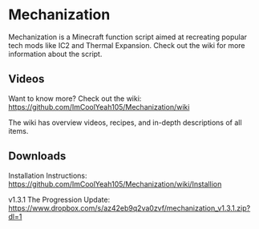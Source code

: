# Mechanization
Mechanization is a Minecraft function script aimed at recreating popular tech mods like IC2 and Thermal Expansion. Check out the wiki for more information about the script.

## Videos
Want to know more? Check out the wiki: https://github.com/ImCoolYeah105/Mechanization/wiki

The wiki has overview videos, recipes, and in-depth descriptions of all items.

## Downloads
Installation Instructions: https://github.com/ImCoolYeah105/Mechanization/wiki/Installion

v1.3.1 The Progression Update: https://www.dropbox.com/s/az42eb9q2va0zvf/mechanization_v1.3.1.zip?dl=1
